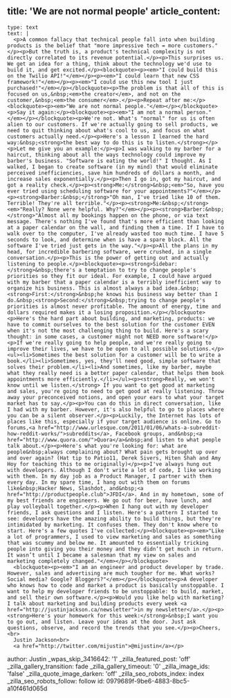 title: 'We are not normal people'
article_content:
  -
    type: text
    text: |
      <p>A common fallacy that technical people fall into when building products is the belief that "more impressive tech = more customers."</p><p>But the truth is, a product's technical complexity is not directly correlated to its revenue potential.</p><p>This surprises us. We get an idea for a thing, think about the technology we'd use to build it, and get excited.</p><blockquote><p><em>"I could build this on the Twilio API!"</em></p><p><em>"I could learn that new CSS framework!"</em></p><p><em>"I could use this new tool I just purchased!"</em></p></blockquote><p>The problem is that all of this is focused on us,&nbsp;<em>the creator</em>, and not on the customer,&nbsp;<em>the consumer</em>.</p><p>Repeat after me:</p><blockquote><p><em>"We are not normal people."</em></p></blockquote><p>Say it again:</p><blockquote><p><em>"I am not a normal person."</em></p></blockquote><p>We're not. What's "normal" for us is often alien to our customers. If we're actually going to sell products, we need to quit thinking about what's cool to us, and focus on what customers actually need.</p><p>Here's a lesson I learned the hard way:&nbsp;<strong>the best way to do this is to listen.</strong></p><p>Let me give you an example:</p><p>I was walking to my barber for a haircut, thinking about all the ways technology could improve my barber's business. "Software is eating the world!" I thought. As I walked, I began to create software (in my mind) that would eliminate perceived inefficiencies, save him hundreds of dollars a month, and increase sales exponentially.</p><p>Then I go in, got my haircut, and got a reality check.</p><p><strong>Me:</strong>&nbsp;<em>"So, have you ever tried using scheduling software for your appointments?"</em></p><p><strong>Barber:&nbsp;</strong>"Oh man, I've tried like 10 of them. Terrible! They're all terrible."</p><p><strong>Me:&nbsp;</strong><em>"Really? None were helpful. Why?"</em></p><p><strong>Barber:&nbsp;</strong>"Almost all my bookings happen on the phone, or via text message. There's nothing I've found that's more efficient than looking at a paper calendar on the wall, and finding them a time. If I have to walk over to the computer, I've already wasted too much time. I have 5 seconds to look, and determine when is have a spare block. All the software I've tried just gets in the way."</p><p>All the plans in my head, for incredible barbering software, were crushed, in a single conversation.</p><p>This is the power of getting out and actually listening to people.</p><blockquote><p><strong>Sidebar:</strong>&nbsp;there's a temptation to try to change people's priorities so they fit our ideal. For example, I could have argued with my barber that a paper calendar is a terribly inefficient way to organize his business. This is almost always a bad idea.&nbsp;<strong>First:</strong>&nbsp;he knows his business way better than I do.&nbsp;<strong>Second:</strong>&nbsp;trying to change people's priorities is almost never profitable. The amount of energy, time and dollars required makes it a losing proposition.</p></blockquote><p>Here's the hard part about building, and marketing, products: we have to commit ourselves to the best solution for the customer EVEN when it's not the most challenging thing to build. Here's a scary thought: in some cases, a customer might not NEED more software!</p><p>If we're really going to help people, and we're really going to improve their lives, we have to be open to all possible solutions.</p><ul><li>Sometimes the best solution for a customer will be to write a book.</li><li>Sometimes, yes, they'll need good, simple software that solves their problem.</li><li>And sometimes, like my barber, maybe what they really need is a better paper calendar, that helps them book appointments more efficiently.</li></ul><p><strong>Really, we won't know until we listen.</strong> If you want to get good at marketing and sales, you're going to need to get good at really listening. Throw away your preconceived notions, and open your ears to what your target market has to say.</p><p>You can do this in direct conversation, like I had with my barber. However, it's also helpful to go to places where you can be a silent observer.</p><p>Luckily, the Internet has lots of places like this, especially if your target audience is online. Go to forums,<a href="http://www.urlesque.com/2011/01/06/whats-a-subreddit-how-reddit-works/">subreddits</a>, Facebook groups, and&nbsp;<a href="http://www.quora.com/">Quora</a>&nbsp;and listen to what people talk about.</p><p>Here's what you're looking for: what are people&nbsp;always complaining about? What pain gets brought up over and over again? (Hat tip to Patio11, Derek Sivers, Hiten Shah and Amy Hoy for teaching this to me originally)</p><p>I've always hung out with developers. Although I don't write a lot of code, I like working with them. In my day job as a Product Manager, I partner with them every day. In my spare time, I hang out with them on forums like&nbsp;Hacker News, Slashdot, and&nbsp;<a href="http://productpeople.club">JFDI</a>. And in my hometown, some of my best friends are engineers. We go out for beer, have lunch, and play volleyball together.</p><p>When I hang out with my developer friends, I ask questions and I listen. Here's a pattern I started to see: developers have the amazing ability to build things, but they're intimidated by marketing. It confuses them. They don't know where to start. Here's a few quotes I've collected:</p><blockquote><p><em>"Like a lot of programmers, I used to view marketing and sales as something that was scummy and below me. It amounted to essentially tricking people into giving you their money and they didn’t get much in return. It wasn’t until I became a salesman that my view on sales and marketing completely changed."</em></p></blockquote>
      <blockquote><p><em>"I am an engineer and product developer by trade. However, sales and advertising are much tougher for me. What works? Social media? Google? Bloggers?"</em></p></blockquote><p>A developer who knows how to code and market a product is basically unstoppable. I want to help my developer friends to be unstoppable: to build, market, and sell their own software.</p><p>Would you like help with marketing? I talk about marketing and building products every week <a href="http://justinjackson.ca/newsletter">in my newsletter</a>.</p><p><strong>Here's your homework for this week:</strong>&nbsp;I want you to go out, and listen. Leave your ideas at the door. Just ask questions, observe, and record the trends that you see.</p><p>Cheers,<br>
      Justin Jackson<br>
      <a href="http://twitter.com/mijustin">@mijustin</a></p>
author: Justin
_wpas_skip_3416642: '1'
_zilla_featured_post: 'off'
_zilla_gallery_transition: fade
_zilla_gallery_timeout: '0'
_zilla_image_ids: 'false'
_zilla_quote_image_darken: 'off'
_zilla_seo_robots_index: index
_zilla_seo_robots_follow: follow
id: 0979689f-9be6-4883-8bc5-a10f461d065d
